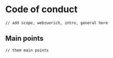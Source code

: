 # Code of conduct

```// add scope, webzuerich, intro, general here```

## Main points

```// them main points```